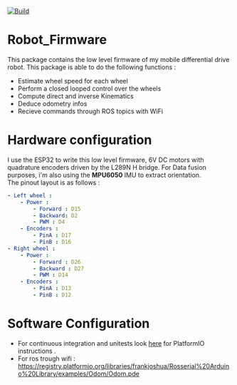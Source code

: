 [![Build](https://github.com/aubino/Robot_Firmware/actions/workflows/pio_ci.yml/badge.svg)](https://github.com/aubino/Robot_Firmware/actions/workflows/pio_ci.yml)

# Robot_Firmware
This package contains the low level firmware of my mobile differential drive robot. 
This package is able to do the following functions : 
- Estimate wheel speed for each wheel
- Perform a closed looped control over the wheels
- Compute direct and inverse Kinematics
- Deduce odometry infos
- Recieve commands through ROS topics with WiFi
  

# Hardware configuration 
I use the ESP32 to write this low level firmware, 6V DC motors with quadrature encoders driven by the L289N  H bridge. For Data fusion purposes, i'm also using the __MPU6050__ IMU to extract orientation.  
The pinout layout is as follows : 
```yaml
- Left wheel : 
    - Power : 
        - Forward : D15
        - Backward: D2
        - PWM : D4
    - Encoders : 
        - PinA : D17
        - PinB : D16
- Right wheel : 
    - Power : 
        - Forward : D26
        - Backward : D27 
        - PWM : D14
    - Encoders : 
        - PinA : D13
        - PinB : D12
```

# Software Configuration 
- For continuous integration and unitests look [here](https://piolabs.com/blog/insights/unit-testing-part-1.html) for PlatformIO instructions . 
- For ros trough wifi : https://registry.platformio.org/libraries/frankjoshua/Rosserial%20Arduino%20Library/examples/Odom/Odom.pde

